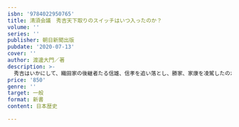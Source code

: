 ```yaml
---
isbn: '9784022950765'
title: 清須会議　秀吉天下取りのスイッチはいつ入ったのか？
volume: ''
series: ''
publisher: 朝日新聞出版
pubdate: '2020-07-13'
cover: ''
author: 渡邊大門／著
description: >-
  秀吉はいかにして、織田家の後継者たる信雄、信孝を追い落とし、勝家、家康を凌駕したのか!?秀吉が大きく飛躍するきっかけとなったとされる「清須会議」。しかしながら、秀吉の天下取りへの道のりは、「清須会議」に限らず、少なからず俗説がまかり通っている。織田家の人々、ライバルとなった諸将との関係にも注目しながら、秀吉の天下人までの道のりを、丹念に検証する。------------------------------------------------------------信長の行動はまだ良心的ですらあり、かえって秀吉のずる賢さには驚きすら禁じ得ない。それは書状を読めばわかるとおり、相手に虚偽を伝えたり、恫喝したりして、圧倒的な勢いで屈服を迫るものだった。これまでの歴史小説やテレビドラマで知られる、ひょうきんで明るい秀吉のイメージも、そろそろ覆されるべきだろう。（「おわりに」より）------------------------------------------------------------[目次]序　章　清須会議への道のり――信長の死と後継者問題第一章　従来説に見る清須会議の展開第二章　清須会議の真相と新たな政治体制第三章　清須会議後の争乱――賤ヶ岳の戦い第四章　徳川家康の屈服――小牧・長久手の戦い第五章　関白就任と家康の従属第六章　豊臣政権の確立
price: '850'
genre: ''
target: 一般
format: 新書
content: 日本歴史

---
```


